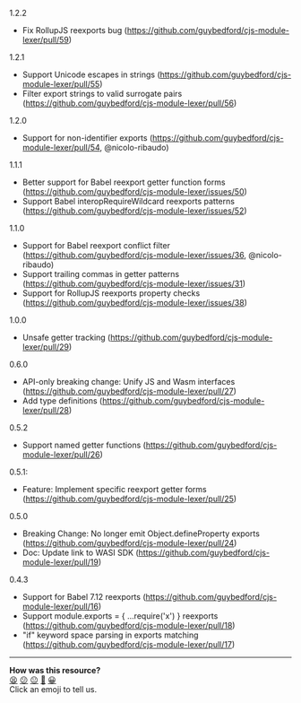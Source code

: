 1.2.2
- Fix RollupJS reexports bug (https://github.com/guybedford/cjs-module-lexer/pull/59)

1.2.1
- Support Unicode escapes in strings (https://github.com/guybedford/cjs-module-lexer/pull/55)
- Filter export strings to valid surrogate pairs (https://github.com/guybedford/cjs-module-lexer/pull/56)

1.2.0
- Support for non-identifier exports (https://github.com/guybedford/cjs-module-lexer/pull/54, @nicolo-ribaudo)

1.1.1
- Better support for Babel reexport getter function forms (https://github.com/guybedford/cjs-module-lexer/issues/50)
- Support Babel interopRequireWildcard reexports patterns (https://github.com/guybedford/cjs-module-lexer/issues/52)

1.1.0
- Support for Babel reexport conflict filter (https://github.com/guybedford/cjs-module-lexer/issues/36, @nicolo-ribaudo)
- Support trailing commas in getter patterns (https://github.com/guybedford/cjs-module-lexer/issues/31)
- Support for RollupJS reexports property checks (https://github.com/guybedford/cjs-module-lexer/issues/38)

1.0.0
- Unsafe getter tracking (https://github.com/guybedford/cjs-module-lexer/pull/29)

0.6.0
- API-only breaking change: Unify JS and Wasm interfaces (https://github.com/guybedford/cjs-module-lexer/pull/27)
- Add type definitions (https://github.com/guybedford/cjs-module-lexer/pull/28)

0.5.2
- Support named getter functions (https://github.com/guybedford/cjs-module-lexer/pull/26)

0.5.1:
- Feature: Implement specific reexport getter forms (https://github.com/guybedford/cjs-module-lexer/pull/25)

0.5.0
- Breaking Change: No longer emit Object.defineProperty exports (https://github.com/guybedford/cjs-module-lexer/pull/24)
- Doc: Update link to WASI SDK (https://github.com/guybedford/cjs-module-lexer/pull/19)

0.4.3
- Support for Babel 7.12 reexports (https://github.com/guybedford/cjs-module-lexer/pull/16)
- Support module.exports = { ...require('x') } reexports (https://github.com/guybedford/cjs-module-lexer/pull/18)
- "if" keyword space parsing in exports matching (https://github.com/guybedford/cjs-module-lexer/pull/17)


<!-- BEGIN GENERATED SECTION DO NOT EDIT -->

---

**How was this resource?**  
[😫](https://airtable.com/shrUJ3t7KLMqVRFKR?prefill_Repository=makersacademy/javascript-web-applications&prefill_File=resources/example-3/node_modules/cjs-module-lexer/CHANGELOG.md&prefill_Sentiment=😫) [😕](https://airtable.com/shrUJ3t7KLMqVRFKR?prefill_Repository=makersacademy/javascript-web-applications&prefill_File=resources/example-3/node_modules/cjs-module-lexer/CHANGELOG.md&prefill_Sentiment=😕) [😐](https://airtable.com/shrUJ3t7KLMqVRFKR?prefill_Repository=makersacademy/javascript-web-applications&prefill_File=resources/example-3/node_modules/cjs-module-lexer/CHANGELOG.md&prefill_Sentiment=😐) [🙂](https://airtable.com/shrUJ3t7KLMqVRFKR?prefill_Repository=makersacademy/javascript-web-applications&prefill_File=resources/example-3/node_modules/cjs-module-lexer/CHANGELOG.md&prefill_Sentiment=🙂) [😀](https://airtable.com/shrUJ3t7KLMqVRFKR?prefill_Repository=makersacademy/javascript-web-applications&prefill_File=resources/example-3/node_modules/cjs-module-lexer/CHANGELOG.md&prefill_Sentiment=😀)  
Click an emoji to tell us.

<!-- END GENERATED SECTION DO NOT EDIT -->
